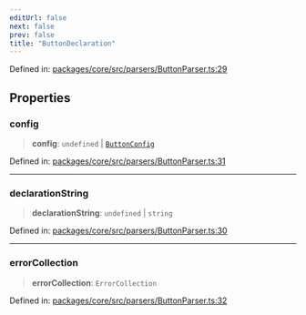 ```yaml
---
editUrl: false
next: false
prev: false
title: "ButtonDeclaration"
---
```


Defined in: [packages/core/src/parsers/ButtonParser.ts:29](https://github.com/mProjectsCode/obsidian-meta-bind-plugin/blob/6e87907d27dd07b6437b63c980b11d2bfef62599/packages/core/src/parsers/ButtonParser.ts#L29)

## Properties

### config

> **config**: `undefined` \| [`ButtonConfig`](/obsidian-meta-bind-plugin-docs/api/interfaces/buttonconfig/)

Defined in: [packages/core/src/parsers/ButtonParser.ts:31](https://github.com/mProjectsCode/obsidian-meta-bind-plugin/blob/6e87907d27dd07b6437b63c980b11d2bfef62599/packages/core/src/parsers/ButtonParser.ts#L31)

***

### declarationString

> **declarationString**: `undefined` \| `string`

Defined in: [packages/core/src/parsers/ButtonParser.ts:30](https://github.com/mProjectsCode/obsidian-meta-bind-plugin/blob/6e87907d27dd07b6437b63c980b11d2bfef62599/packages/core/src/parsers/ButtonParser.ts#L30)

***

### errorCollection

> **errorCollection**: `ErrorCollection`

Defined in: [packages/core/src/parsers/ButtonParser.ts:32](https://github.com/mProjectsCode/obsidian-meta-bind-plugin/blob/6e87907d27dd07b6437b63c980b11d2bfef62599/packages/core/src/parsers/ButtonParser.ts#L32)
